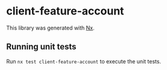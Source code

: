 # client-feature-account

This library was generated with [Nx](https://nx.dev).

## Running unit tests

Run `nx test client-feature-account` to execute the unit tests.
